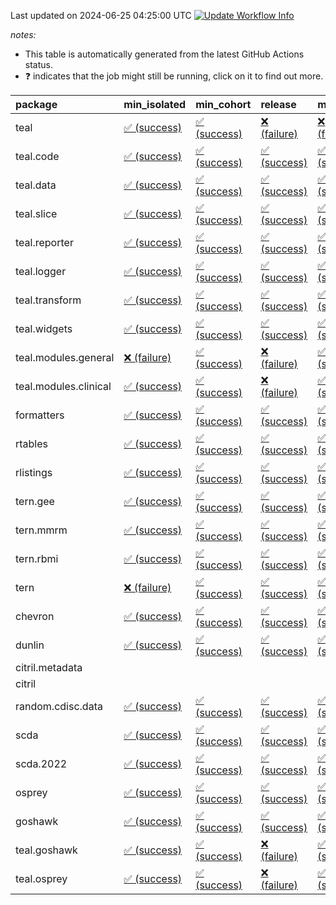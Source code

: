 Last updated on 2024-06-25 04:25:00 UTC [![Update Workflow
Info](https://github.com/averissimo/verdepcheck-status/actions/workflows/update.yaml/badge.svg)](https://github.com/averissimo/verdepcheck-status/actions/workflows/update.yaml)

*notes:*

-   This table is automatically generated from the latest GitHub Actions
    status.
-   ❓ indicates that the job might still be running, click on it to
    find out more.

<table>
<colgroup>
<col style="width: 4%" />
<col style="width: 23%" />
<col style="width: 23%" />
<col style="width: 23%" />
<col style="width: 23%" />
</colgroup>
<thead>
<tr class="header">
<th style="text-align: left;">package</th>
<th style="text-align: left;">min_isolated</th>
<th style="text-align: left;">min_cohort</th>
<th style="text-align: left;">release</th>
<th style="text-align: left;">max</th>
</tr>
</thead>
<tbody>
<tr class="odd">
<td style="text-align: left;">teal</td>
<td
style="text-align: left;"><a href="https://github.com/insightsengineering/teal/actions/runs/9630557280/job/26561246294">✅
(success)</a></td>
<td
style="text-align: left;"><a href="https://github.com/insightsengineering/teal/actions/runs/9630557280/job/26561246376">✅
(success)</a></td>
<td
style="text-align: left;"><a href="https://github.com/insightsengineering/teal/actions/runs/9630557280/job/26561246459">❌
(failure)</a></td>
<td
style="text-align: left;"><a href="https://github.com/insightsengineering/teal/actions/runs/9630557280/job/26561246208">❌
(failure)</a></td>
</tr>
<tr class="even">
<td style="text-align: left;">teal.code</td>
<td
style="text-align: left;"><a href="https://github.com/insightsengineering/teal.code/actions/runs/9630557887/job/26561247050">✅
(success)</a></td>
<td
style="text-align: left;"><a href="https://github.com/insightsengineering/teal.code/actions/runs/9630557887/job/26561246984">✅
(success)</a></td>
<td
style="text-align: left;"><a href="https://github.com/insightsengineering/teal.code/actions/runs/9630557887/job/26561247180">✅
(success)</a></td>
<td
style="text-align: left;"><a href="https://github.com/insightsengineering/teal.code/actions/runs/9630557887/job/26561247102">✅
(success)</a></td>
</tr>
<tr class="odd">
<td style="text-align: left;">teal.data</td>
<td
style="text-align: left;"><a href="https://github.com/insightsengineering/teal.data/actions/runs/9630559919/job/26561251251">✅
(success)</a></td>
<td
style="text-align: left;"><a href="https://github.com/insightsengineering/teal.data/actions/runs/9630559919/job/26561251324">✅
(success)</a></td>
<td
style="text-align: left;"><a href="https://github.com/insightsengineering/teal.data/actions/runs/9630559919/job/26561251488">✅
(success)</a></td>
<td
style="text-align: left;"><a href="https://github.com/insightsengineering/teal.data/actions/runs/9630559919/job/26561251419">✅
(success)</a></td>
</tr>
<tr class="even">
<td style="text-align: left;">teal.slice</td>
<td
style="text-align: left;"><a href="https://github.com/insightsengineering/teal.slice/actions/runs/9630565266/job/26561262286">✅
(success)</a></td>
<td
style="text-align: left;"><a href="https://github.com/insightsengineering/teal.slice/actions/runs/9630565266/job/26561262065">✅
(success)</a></td>
<td
style="text-align: left;"><a href="https://github.com/insightsengineering/teal.slice/actions/runs/9630565266/job/26561262367">✅
(success)</a></td>
<td
style="text-align: left;"><a href="https://github.com/insightsengineering/teal.slice/actions/runs/9630565266/job/26561262194">✅
(success)</a></td>
</tr>
<tr class="odd">
<td style="text-align: left;">teal.reporter</td>
<td
style="text-align: left;"><a href="https://github.com/insightsengineering/teal.reporter/actions/runs/9630562403/job/26561256342">✅
(success)</a></td>
<td
style="text-align: left;"><a href="https://github.com/insightsengineering/teal.reporter/actions/runs/9630562403/job/26561256181">✅
(success)</a></td>
<td
style="text-align: left;"><a href="https://github.com/insightsengineering/teal.reporter/actions/runs/9630562403/job/26561256418">✅
(success)</a></td>
<td
style="text-align: left;"><a href="https://github.com/insightsengineering/teal.reporter/actions/runs/9630562403/job/26561256261">✅
(success)</a></td>
</tr>
<tr class="even">
<td style="text-align: left;">teal.logger</td>
<td
style="text-align: left;"><a href="https://github.com/insightsengineering/teal.logger/actions/runs/9630557755/job/26561247039">✅
(success)</a></td>
<td
style="text-align: left;"><a href="https://github.com/insightsengineering/teal.logger/actions/runs/9630557755/job/26561246979">✅
(success)</a></td>
<td
style="text-align: left;"><a href="https://github.com/insightsengineering/teal.logger/actions/runs/9630557755/job/26561247087">✅
(success)</a></td>
<td
style="text-align: left;"><a href="https://github.com/insightsengineering/teal.logger/actions/runs/9630557755/job/26561246901">✅
(success)</a></td>
</tr>
<tr class="odd">
<td style="text-align: left;">teal.transform</td>
<td
style="text-align: left;"><a href="https://github.com/insightsengineering/teal.transform/actions/runs/9630562997/job/26561257147">✅
(success)</a></td>
<td
style="text-align: left;"><a href="https://github.com/insightsengineering/teal.transform/actions/runs/9630562997/job/26561257379">✅
(success)</a></td>
<td
style="text-align: left;"><a href="https://github.com/insightsengineering/teal.transform/actions/runs/9630562997/job/26561257324">✅
(success)</a></td>
<td
style="text-align: left;"><a href="https://github.com/insightsengineering/teal.transform/actions/runs/9630562997/job/26561257231">✅
(success)</a></td>
</tr>
<tr class="even">
<td style="text-align: left;">teal.widgets</td>
<td
style="text-align: left;"><a href="https://github.com/insightsengineering/teal.widgets/actions/runs/9630574911/job/26561282821">✅
(success)</a></td>
<td
style="text-align: left;"><a href="https://github.com/insightsengineering/teal.widgets/actions/runs/9630574911/job/26561282654">✅
(success)</a></td>
<td
style="text-align: left;"><a href="https://github.com/insightsengineering/teal.widgets/actions/runs/9630574911/job/26561282897">✅
(success)</a></td>
<td
style="text-align: left;"><a href="https://github.com/insightsengineering/teal.widgets/actions/runs/9630574911/job/26561282738">✅
(success)</a></td>
</tr>
<tr class="odd">
<td style="text-align: left;">teal.modules.general</td>
<td
style="text-align: left;"><a href="https://github.com/insightsengineering/teal.modules.general/actions/runs/9630557319/job/26561246365">❌
(failure)</a></td>
<td
style="text-align: left;"><a href="https://github.com/insightsengineering/teal.modules.general/actions/runs/9630557319/job/26561246443">✅
(success)</a></td>
<td
style="text-align: left;"><a href="https://github.com/insightsengineering/teal.modules.general/actions/runs/9630557319/job/26561246213">❌
(failure)</a></td>
<td
style="text-align: left;"><a href="https://github.com/insightsengineering/teal.modules.general/actions/runs/9630557319/job/26561246285">✅
(success)</a></td>
</tr>
<tr class="even">
<td style="text-align: left;">teal.modules.clinical</td>
<td
style="text-align: left;"><a href="https://github.com/insightsengineering/teal.modules.clinical/actions/runs/9630570114/job/26561272899">✅
(success)</a></td>
<td
style="text-align: left;"><a href="https://github.com/insightsengineering/teal.modules.clinical/actions/runs/9630570114/job/26561272717">✅
(success)</a></td>
<td
style="text-align: left;"><a href="https://github.com/insightsengineering/teal.modules.clinical/actions/runs/9630570114/job/26561272968">❌
(failure)</a></td>
<td
style="text-align: left;"><a href="https://github.com/insightsengineering/teal.modules.clinical/actions/runs/9630570114/job/26561272820">✅
(success)</a></td>
</tr>
<tr class="odd">
<td style="text-align: left;">formatters</td>
<td
style="text-align: left;"><a href="https://github.com/insightsengineering/formatters/actions/runs/9630566034/job/26561263576">✅
(success)</a></td>
<td
style="text-align: left;"><a href="https://github.com/insightsengineering/formatters/actions/runs/9630566034/job/26561263364">✅
(success)</a></td>
<td
style="text-align: left;"><a href="https://github.com/insightsengineering/formatters/actions/runs/9630566034/job/26561263709">✅
(success)</a></td>
<td
style="text-align: left;"><a href="https://github.com/insightsengineering/formatters/actions/runs/9630566034/job/26561263478">✅
(success)</a></td>
</tr>
<tr class="even">
<td style="text-align: left;">rtables</td>
<td
style="text-align: left;"><a href="https://github.com/insightsengineering/rtables/actions/runs/9630557243/job/26561246303">✅
(success)</a></td>
<td
style="text-align: left;"><a href="https://github.com/insightsengineering/rtables/actions/runs/9630557243/job/26561246217">✅
(success)</a></td>
<td
style="text-align: left;"><a href="https://github.com/insightsengineering/rtables/actions/runs/9630557243/job/26561246403">✅
(success)</a></td>
<td
style="text-align: left;"><a href="https://github.com/insightsengineering/rtables/actions/runs/9630557243/job/26561246104">✅
(success)</a></td>
</tr>
<tr class="odd">
<td style="text-align: left;">rlistings</td>
<td
style="text-align: left;"><a href="https://github.com/insightsengineering/rlistings/actions/runs/9630560833/job/26561252924">✅
(success)</a></td>
<td
style="text-align: left;"><a href="https://github.com/insightsengineering/rlistings/actions/runs/9630560833/job/26561252851">✅
(success)</a></td>
<td
style="text-align: left;"><a href="https://github.com/insightsengineering/rlistings/actions/runs/9630560833/job/26561253002">✅
(success)</a></td>
<td
style="text-align: left;"><a href="https://github.com/insightsengineering/rlistings/actions/runs/9630560833/job/26561252766">✅
(success)</a></td>
</tr>
<tr class="even">
<td style="text-align: left;">tern.gee</td>
<td
style="text-align: left;"><a href="https://github.com/insightsengineering/tern.gee/actions/runs/9630567580/job/26561267272">✅
(success)</a></td>
<td
style="text-align: left;"><a href="https://github.com/insightsengineering/tern.gee/actions/runs/9630567580/job/26561267204">✅
(success)</a></td>
<td
style="text-align: left;"><a href="https://github.com/insightsengineering/tern.gee/actions/runs/9630567580/job/26561267341">✅
(success)</a></td>
<td
style="text-align: left;"><a href="https://github.com/insightsengineering/tern.gee/actions/runs/9630567580/job/26561267128">✅
(success)</a></td>
</tr>
<tr class="odd">
<td style="text-align: left;">tern.mmrm</td>
<td
style="text-align: left;"><a href="https://github.com/insightsengineering/tern.mmrm/actions/runs/9630573987/job/26561280111">✅
(success)</a></td>
<td
style="text-align: left;"><a href="https://github.com/insightsengineering/tern.mmrm/actions/runs/9630573987/job/26561280008">✅
(success)</a></td>
<td
style="text-align: left;"><a href="https://github.com/insightsengineering/tern.mmrm/actions/runs/9630573987/job/26561280163">✅
(success)</a></td>
<td
style="text-align: left;"><a href="https://github.com/insightsengineering/tern.mmrm/actions/runs/9630573987/job/26561280060">✅
(success)</a></td>
</tr>
<tr class="even">
<td style="text-align: left;">tern.rbmi</td>
<td
style="text-align: left;"><a href="https://github.com/insightsengineering/tern.rbmi/actions/runs/9630565187/job/26561262224">✅
(success)</a></td>
<td
style="text-align: left;"><a href="https://github.com/insightsengineering/tern.rbmi/actions/runs/9630565187/job/26561262133">✅
(success)</a></td>
<td
style="text-align: left;"><a href="https://github.com/insightsengineering/tern.rbmi/actions/runs/9630565187/job/26561262304">✅
(success)</a></td>
<td
style="text-align: left;"><a href="https://github.com/insightsengineering/tern.rbmi/actions/runs/9630565187/job/26561261980">✅
(success)</a></td>
</tr>
<tr class="odd">
<td style="text-align: left;">tern</td>
<td
style="text-align: left;"><a href="https://github.com/insightsengineering/tern/actions/runs/9630562425/job/26561256320">❌
(failure)</a></td>
<td
style="text-align: left;"><a href="https://github.com/insightsengineering/tern/actions/runs/9630562425/job/26561256494">✅
(success)</a></td>
<td
style="text-align: left;"><a href="https://github.com/insightsengineering/tern/actions/runs/9630562425/job/26561256586">✅
(success)</a></td>
<td
style="text-align: left;"><a href="https://github.com/insightsengineering/tern/actions/runs/9630562425/job/26561256400">✅
(success)</a></td>
</tr>
<tr class="even">
<td style="text-align: left;">chevron</td>
<td
style="text-align: left;"><a href="https://github.com/insightsengineering/chevron/actions/runs/9630575134/job/26561282903">✅
(success)</a></td>
<td
style="text-align: left;"><a href="https://github.com/insightsengineering/chevron/actions/runs/9630575134/job/26561282964">✅
(success)</a></td>
<td
style="text-align: left;"><a href="https://github.com/insightsengineering/chevron/actions/runs/9630575134/job/26561283037">✅
(success)</a></td>
<td
style="text-align: left;"><a href="https://github.com/insightsengineering/chevron/actions/runs/9630575134/job/26561283134">✅
(success)</a></td>
</tr>
<tr class="odd">
<td style="text-align: left;">dunlin</td>
<td
style="text-align: left;"><a href="https://github.com/insightsengineering/dunlin/actions/runs/9630560599/job/26561252410">✅
(success)</a></td>
<td
style="text-align: left;"><a href="https://github.com/insightsengineering/dunlin/actions/runs/9630560599/job/26561252498">✅
(success)</a></td>
<td
style="text-align: left;"><a href="https://github.com/insightsengineering/dunlin/actions/runs/9630560599/job/26561252645">✅
(success)</a></td>
<td
style="text-align: left;"><a href="https://github.com/insightsengineering/dunlin/actions/runs/9630560599/job/26561252583">✅
(success)</a></td>
</tr>
<tr class="even">
<td style="text-align: left;">citril.metadata</td>
<td style="text-align: left;"></td>
<td style="text-align: left;"></td>
<td style="text-align: left;"></td>
<td style="text-align: left;"></td>
</tr>
<tr class="odd">
<td style="text-align: left;">citril</td>
<td style="text-align: left;"></td>
<td style="text-align: left;"></td>
<td style="text-align: left;"></td>
<td style="text-align: left;"></td>
</tr>
<tr class="even">
<td style="text-align: left;">random.cdisc.data</td>
<td
style="text-align: left;"><a href="https://github.com/insightsengineering/random.cdisc.data/actions/runs/9630566006/job/26561263544">✅
(success)</a></td>
<td
style="text-align: left;"><a href="https://github.com/insightsengineering/random.cdisc.data/actions/runs/9630566006/job/26561263352">✅
(success)</a></td>
<td
style="text-align: left;"><a href="https://github.com/insightsengineering/random.cdisc.data/actions/runs/9630566006/job/26561263624">✅
(success)</a></td>
<td
style="text-align: left;"><a href="https://github.com/insightsengineering/random.cdisc.data/actions/runs/9630566006/job/26561263449">✅
(success)</a></td>
</tr>
<tr class="odd">
<td style="text-align: left;">scda</td>
<td
style="text-align: left;"><a href="https://github.com/insightsengineering/scda/actions/runs/9630560718/job/26561252773">✅
(success)</a></td>
<td
style="text-align: left;"><a href="https://github.com/insightsengineering/scda/actions/runs/9630560718/job/26561252627">✅
(success)</a></td>
<td
style="text-align: left;"><a href="https://github.com/insightsengineering/scda/actions/runs/9630560718/job/26561252854">✅
(success)</a></td>
<td
style="text-align: left;"><a href="https://github.com/insightsengineering/scda/actions/runs/9630560718/job/26561252695">✅
(success)</a></td>
</tr>
<tr class="even">
<td style="text-align: left;">scda.2022</td>
<td
style="text-align: left;"><a href="https://github.com/insightsengineering/scda.2022/actions/runs/9630566654/job/26561264422">✅
(success)</a></td>
<td
style="text-align: left;"><a href="https://github.com/insightsengineering/scda.2022/actions/runs/9630566654/job/26561264293">✅
(success)</a></td>
<td
style="text-align: left;"><a href="https://github.com/insightsengineering/scda.2022/actions/runs/9630566654/job/26561264488">✅
(success)</a></td>
<td
style="text-align: left;"><a href="https://github.com/insightsengineering/scda.2022/actions/runs/9630566654/job/26561264364">✅
(success)</a></td>
</tr>
<tr class="odd">
<td style="text-align: left;">osprey</td>
<td
style="text-align: left;"><a href="https://github.com/insightsengineering/osprey/actions/runs/9630572445/job/26561277789">✅
(success)</a></td>
<td
style="text-align: left;"><a href="https://github.com/insightsengineering/osprey/actions/runs/9630572445/job/26561277577">✅
(success)</a></td>
<td
style="text-align: left;"><a href="https://github.com/insightsengineering/osprey/actions/runs/9630572445/job/26561277875">✅
(success)</a></td>
<td
style="text-align: left;"><a href="https://github.com/insightsengineering/osprey/actions/runs/9630572445/job/26561277692">✅
(success)</a></td>
</tr>
<tr class="even">
<td style="text-align: left;">goshawk</td>
<td
style="text-align: left;"><a href="https://github.com/insightsengineering/goshawk/actions/runs/9630565274/job/26561262472">✅
(success)</a></td>
<td
style="text-align: left;"><a href="https://github.com/insightsengineering/goshawk/actions/runs/9630565274/job/26561262346">✅
(success)</a></td>
<td
style="text-align: left;"><a href="https://github.com/insightsengineering/goshawk/actions/runs/9630565274/job/26561262612">✅
(success)</a></td>
<td
style="text-align: left;"><a href="https://github.com/insightsengineering/goshawk/actions/runs/9630565274/job/26561262216">✅
(success)</a></td>
</tr>
<tr class="odd">
<td style="text-align: left;">teal.goshawk</td>
<td
style="text-align: left;"><a href="https://github.com/insightsengineering/teal.goshawk/actions/runs/9630565253/job/26561262151">✅
(success)</a></td>
<td
style="text-align: left;"><a href="https://github.com/insightsengineering/teal.goshawk/actions/runs/9630565253/job/26561262037">✅
(success)</a></td>
<td
style="text-align: left;"><a href="https://github.com/insightsengineering/teal.goshawk/actions/runs/9630565253/job/26561262302">❌
(failure)</a></td>
<td
style="text-align: left;"><a href="https://github.com/insightsengineering/teal.goshawk/actions/runs/9630565253/job/26561262230">✅
(success)</a></td>
</tr>
<tr class="even">
<td style="text-align: left;">teal.osprey</td>
<td
style="text-align: left;"><a href="https://github.com/insightsengineering/teal.osprey/actions/runs/9630570300/job/26561273028">✅
(success)</a></td>
<td
style="text-align: left;"><a href="https://github.com/insightsengineering/teal.osprey/actions/runs/9630570300/job/26561272952">✅
(success)</a></td>
<td
style="text-align: left;"><a href="https://github.com/insightsengineering/teal.osprey/actions/runs/9630570300/job/26561273100">❌
(failure)</a></td>
<td
style="text-align: left;"><a href="https://github.com/insightsengineering/teal.osprey/actions/runs/9630570300/job/26561272884">✅
(success)</a></td>
</tr>
</tbody>
</table>
